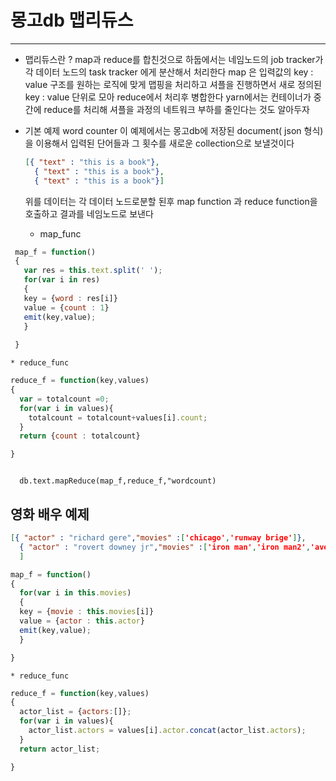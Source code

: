 # 몽고db  맵리듀스
---

* 맵리듀스란 ?
  map과 reduce를 합친것으로 하둡에서는 네임노드의 job tracker가 각 데이터 노드의 task tracker 에게  분산해서 처리한다
  map 은 입력값의 key : value 구조를 원하는 로직에 맞게 맵핑을 처리하고 셔플을 진행하면서 새로 정의된 key : value 단위로  모아
  reduce에서 처리후 병합한다 yarn에서는 컨테이너가 중간에 reduce를 처리해 셔플을 과정의 네트워크 부하를 줄인다는 것도 알아두자
  
* 기본 예제 word counter 
  이  예제에서는 몽고db에 저장된 document( json 형식) 을 이용해서 입력된 단어들과 그 횟수를 새로운 collection으로 보낼것이다
  
  ```json
  [{ "text" : "this is a book"},
    { "text" : "this is a book"},
    { "text" : "this is a book"}]
  
  ```

  위를 데이터는 각 데이터 노드로분할 된후 map function 과 reduce function을 호출하고 결과를 네임노드로 보낸다
    * map_func
 
 ```javascript
  map_f = function()
  {
    var res = this.text.split(' ');
    for(var i in res)
    {
    key = {word : res[i]}
    value = {count : 1}
    emit(key,value);
    }
  
  }
  ```
    * reduce_func
     
  ```javascript
  reduce_f = function(key,values)
  {
    var = totalcount =0;
    for(var i in values){
      totalcount = totalcount+values[i].count;
    }
    return {count : totalcount}
  
  }
  
  ```
  
  ```mongodb
  
    db.text.mapReduce(map_f,reduce_f,"wordcount)
  ```
  
 ## 영화 배우 예제 
  ```json
  [{ "actor" : "richard gere","movies" :['chicago','runway brige']},
    { "actor" : "rovert downey jr","movies" :['iron man','iron man2','avengers']},
    ]
  
  ```

 
 
  ```javascript
  map_f = function()
  {
    for(var i in this.movies)
    {
    key = {movie : this.movies[i]}
    value = {actor : this.actor}
    emit(key,value);
    }
  
  }
  ```
    * reduce_func
    
  ```javascript
  reduce_f = function(key,values)
  {
    actor_list = {actors:[]};
    for(var i in values){
      actor_list.actors = values[i].actor.concat(actor_list.actors);
    }
    return actor_list;
  
  }
  
  ```

  
  
  
  
